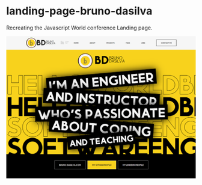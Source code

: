 # landing-page-bruno-dasilva

Recreating the Javascript World conference Landing page.

<img src="./CSS/Images/App.png" alt="homepage screenshot">
